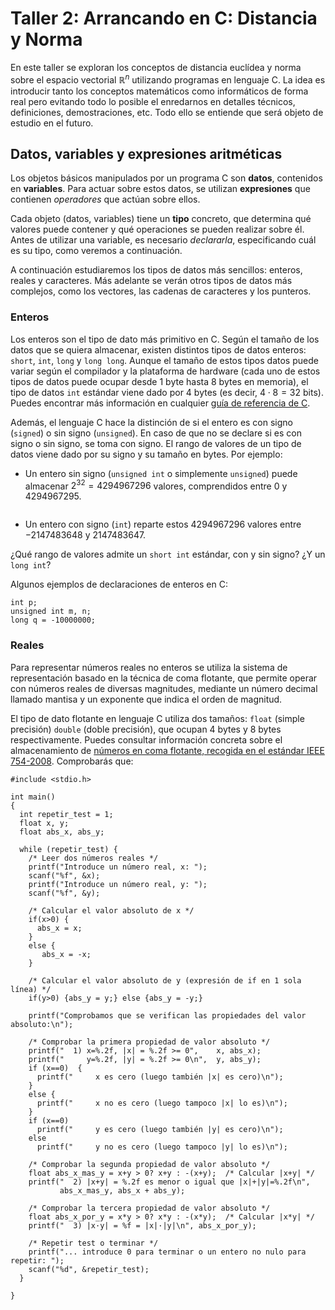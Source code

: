 # Taller 2: Arrancando en C: Distancia y Norma

En este taller se exploran los conceptos de distancia euclídea y
norma sobre el espacio vectorial $\mathbb R^n$ utilizando programas
en lenguaje C. La idea es introducir tanto los conceptos matemáticos
como informáticos de forma real pero evitando todo lo posible el
enredarnos en detalles técnicos, definiciones, demostraciones,
etc. Todo ello se entiende que será objeto de estudio en el futuro.


## Datos, variables y expresiones aritméticas

Los objetos básicos manipulados por un programa  C son **datos**, contenidos en **variables**. Para actuar sobre estos datos, se utilizan **expresiones** que contienen *operadores* que actúan sobre ellos.

Cada objeto (datos, variables) tiene un **tipo** concreto, que determina qué valores puede contener y qué operaciones se pueden realizar sobre él. Antes de utilizar una variable, es necesario *declararla*, especificando cuál es su tipo, como veremos a continuación.



A continuación estudiaremos los tipos de datos más sencillos: enteros, reales y caracteres. Más adelante se verán otros tipos de datos más complejos, como los vectores, las cadenas de caracteres y los punteros.

### Enteros

Los enteros son el tipo de dato más primitivo en C. Según el tamaño de los datos que se quiera almacenar, existen distintos tipos de datos enteros: `short`, `int`, `long` y `long long`. Aunque el tamaño de estos tipos datos puede variar según el compilador y la plataforma de hardware (cada uno de estos tipos de datos puede ocupar desde 1 byte hasta 8 bytes en memoria), el tipo de datos `int` estándar viene dado por $4$ bytes (es decir, $4\cdot 8 = 32$ bits). Puedes encontrar más información en cualquier [guía de referencia de C](https://es.wikibooks.org/wiki/Programaci%C3%B3n_en_C/Referencia).

Además, el lenguaje C hace la distinción de si el entero es con signo (`signed`) o sin signo (`unsigned`). En caso de que no se declare si es con signo o sin signo, se toma con signo. El rango de valores de un tipo de datos viene dado por su signo y su tamaño en bytes. Por ejemplo:

- Un entero sin signo (`unsigned int` o simplemente `unsigned`) puede almacenar $2^{32}=4294967296$ valores, comprendidos entre $0$ y $4294967295$.

<img href="https://upload.wikimedia.org/wikipedia/commons/thumb/a/a9/IEEE_754_Double_Floating_Point_Format.svg/1024px-IEEE_754_Double_Floating_Point_Format.svg.png"></img>

- Un entero con signo (`int`) reparte estos $4294967296$ valores entre $-2147483648$ y $2147483647$.


¿Qué rango de valores admite un `short int` estándar, con y sin signo? ¿Y un `long int`?

Algunos ejemplos de declaraciones de enteros en C:

    int p;
    unsigned int m, n;
    long q = -10000000;

### Reales

Para representar números reales no enteros se utiliza la sistema de representación basado en la técnica de coma flotante, que permite operar con números reales de diversas magnitudes, mediante un número decimal llamado mantisa y un exponente que indica el orden de magnitud.

El tipo de dato flotante en lenguaje C utiliza dos tamaños: `float` (simple precisión) `double` (doble precisión), que ocupan 4 bytes y 8 bytes respectivamente. Puedes consultar información concreta sobre el almacenamiento de [números en coma flotante, recogida en el estándar IEEE 754-2008](https://es.wikipedia.org/wiki/IEEE_754). Comprobarás que:



    #include <stdio.h>

    int main()
    {
      int repetir_test = 1;
      float x, y;
      float abs_x, abs_y;

      while (repetir_test) {
        /* Leer dos números reales */
        printf("Introduce un número real, x: ");
        scanf("%f", &x);
        printf("Introduce un número real, y: ");
        scanf("%f", &y);

        /* Calcular el valor absoluto de x */
        if(x>0) {
          abs_x = x;
        }
        else {
           abs_x = -x;
        }

        /* Calcular el valor absoluto de y (expresión de if en 1 sola línea) */
        if(y>0) {abs_y = y;} else {abs_y = -y;}

        printf("Comprobamos que se verifican las propiedades del valor absoluto:\n");

        /* Comprobar la primera propiedad de valor absoluto */
        printf("  1) x=%.2f, |x| = %.2f >= 0",    x, abs_x);
        printf("     y=%.2f, |y| = %.2f >= 0\n",  y, abs_y);
        if (x==0)  {
          printf("     x es cero (luego también |x| es cero)\n");
        }
        else {
          printf("     x no es cero (luego tampoco |x| lo es)\n");
        }
        if (x==0)
          printf("     y es cero (luego también |y| es cero)\n");
        else
          printf("     y no es cero (luego tampoco |y| lo es)\n");

        /* Comprobar la segunda propiedad de valor absoluto */
        float abs_x_mas_y = x+y > 0? x+y : -(x+y);  /* Calcular |x+y| */
        printf("  2) |x+y| = %.2f es menor o igual que |x|+|y|=%.2f\n",
               abs_x_mas_y, abs_x + abs_y);

        /* Comprobar la tercera propiedad de valor absoluto */
        float abs_x_por_y = x*y > 0? x*y : -(x*y);  /* Calcular |x*y| */
        printf("  3) |x·y| = %f = |x|·|y|\n", abs_x_por_y);

        /* Repetir test o terminar */
        printf("... introduce 0 para terminar o un entero no nulo para repetir: ");
        scanf("%d", &repetir_test);
      }

    }
